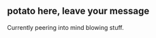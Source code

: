 ## potato here, leave your message

Currently peering into mind blowing stuff.
<!--
### pretty icons<p align="left">
<a href="https://docs.microsoft.com/en-us/cpp/?view=msvc-170" target="_blank" rel="noreferrer"><img src="https://raw.githubusercontent.com/danielcranney/readme-generator/main/public/icons/skills/c-colored.svg" width="36" height="36" alt="C" /></a>
<a href="https://docs.microsoft.com/en-us/cpp/?view=msvc-170" target="_blank" rel="noreferrer"><img src="https://raw.githubusercontent.com/danielcranney/readme-generator/main/public/icons/skills/cplusplus-colored.svg" width="36" height="36" alt="C++" /></a>
<a href="https://developer.mozilla.org/en-US/docs/Web/JavaScript" target="_blank" rel="noreferrer"><img src="https://raw.githubusercontent.com/danielcranney/readme-generator/main/public/icons/skills/javascript-colored.svg" width="36" height="36" alt="JavaScript" /></a>
<a href="https://www.python.org/" target="_blank" rel="noreferrer"><img src="https://raw.githubusercontent.com/danielcranney/readme-generator/main/public/icons/skills/python-colored.svg" width="36" height="36" alt="Python" /></a>
<a href="https://www.google.com/url?sa=t&rct=j&q=&esrc=s&source=web&cd=&cad=rja&uact=8&ved=2ahUKEwiJ5vr-gdv4AhWEs6QKHdSHA5wQFnoECCAQAQ&url=https%3A%2F%2Fen.wikipedia.org%2Fwiki%2FAssembly_language&usg=AOvVaw27dFe5EZ8lWZMa5XIMvqZS" target="_blank" rel="noreferrer"><img src="https://cdn.iconscout.com/icon/free/png-128/asm-4805682-3993259.png" width="36" height="36" alt="assembly" /></a>
######  icons are cool af

# Vacation
off the grid for a while
-->
